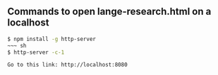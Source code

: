 Commands to open lange-research.html on a localhost
-----------

~~~ sh
$ npm install -g http-server
~~~ sh
$ http-server -c-1

Go to this link: http://localhost:8080 
